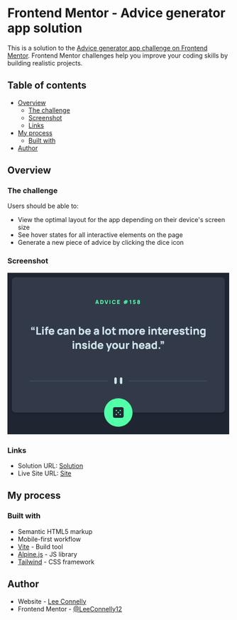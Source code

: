 # Frontend Mentor - Advice generator app solution

This is a solution to the [Advice generator app challenge on Frontend Mentor](https://www.frontendmentor.io/challenges/advice-generator-app-QdUG-13db). Frontend Mentor challenges help you improve your coding skills by building realistic projects.

## Table of contents

- [Overview](#overview)
  - [The challenge](#the-challenge)
  - [Screenshot](#screenshot)
  - [Links](#links)
- [My process](#my-process)
  - [Built with](#built-with)
- [Author](#author)

## Overview

### The challenge

Users should be able to:

- View the optimal layout for the app depending on their device's screen size
- See hover states for all interactive elements on the page
- Generate a new piece of advice by clicking the dice icon

### Screenshot

![Screenshot](https://raw.githubusercontent.com/LeeConnelly12/advice-generator/master/public/screenshot.png)

### Links

- Solution URL: [Solution](https://www.frontendmentor.io/solutions/debounced-advice-generator-using-tailwind-css-and-alpinejs-euNdFKRfDi)
- Live Site URL: [Site](https://advice-generator.leeconnelly.dev/)

## My process

### Built with

- Semantic HTML5 markup
- Mobile-first workflow
- [Vite](https://vitejs.dev/) - Build tool
- [Alpine.js](https://alpinejs.dev/) - JS library
- [Tailwind](https://tailwindcss.com/) - CSS framework

## Author

- Website - [Lee Connelly](leeconnelly.dev/)
- Frontend Mentor - [@LeeConnelly12](https://www.frontendmentor.io/profile/LeeConnelly12)
